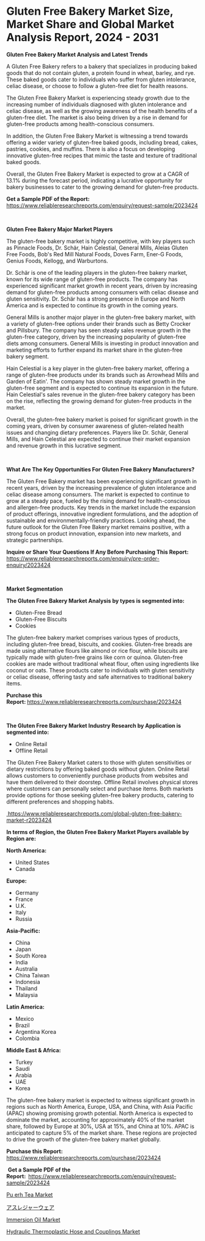 <p><h1>Gluten Free Bakery Market Size, Market Share and Global Market Analysis Report, 2024 - 2031</h1></p><p><strong>Gluten Free Bakery Market Analysis and Latest Trends</strong></p>
<p><p>A Gluten Free Bakery refers to a bakery that specializes in producing baked goods that do not contain gluten, a protein found in wheat, barley, and rye. These baked goods cater to individuals who suffer from gluten intolerance, celiac disease, or choose to follow a gluten-free diet for health reasons.</p><p>The Gluten Free Bakery Market is experiencing steady growth due to the increasing number of individuals diagnosed with gluten intolerance and celiac disease, as well as the growing awareness of the health benefits of a gluten-free diet. The market is also being driven by a rise in demand for gluten-free products among health-conscious consumers.</p><p>In addition, the Gluten Free Bakery Market is witnessing a trend towards offering a wider variety of gluten-free baked goods, including bread, cakes, pastries, cookies, and muffins. There is also a focus on developing innovative gluten-free recipes that mimic the taste and texture of traditional baked goods.</p><p>Overall, the Gluten Free Bakery Market is expected to grow at a CAGR of 13.1% during the forecast period, indicating a lucrative opportunity for bakery businesses to cater to the growing demand for gluten-free products.</p></p>
<p><strong>Get a Sample PDF of the Report:&nbsp;</strong> <a href="https://www.reliableresearchreports.com/enquiry/request-sample/2023424">https://www.reliableresearchreports.com/enquiry/request-sample/2023424</a></p>
<p>&nbsp;</p>
<p><strong>Gluten Free Bakery Major Market Players</strong></p>
<p><p>The gluten-free bakery market is highly competitive, with key players such as Pinnacle Foods, Dr. Schär, Hain Celestial, General Mills, Aleias Gluten Free Foods, Bob's Red Mill Natural Foods, Doves Farm, Ener-G Foods, Genius Foods, Kellogg, and Warburtons. </p><p>Dr. Schär is one of the leading players in the gluten-free bakery market, known for its wide range of gluten-free products. The company has experienced significant market growth in recent years, driven by increasing demand for gluten-free products among consumers with celiac disease and gluten sensitivity. Dr. Schär has a strong presence in Europe and North America and is expected to continue its growth in the coming years.</p><p>General Mills is another major player in the gluten-free bakery market, with a variety of gluten-free options under their brands such as Betty Crocker and Pillsbury. The company has seen steady sales revenue growth in the gluten-free category, driven by the increasing popularity of gluten-free diets among consumers. General Mills is investing in product innovation and marketing efforts to further expand its market share in the gluten-free bakery segment.</p><p>Hain Celestial is a key player in the gluten-free bakery market, offering a range of gluten-free products under its brands such as Arrowhead Mills and Garden of Eatin'. The company has shown steady market growth in the gluten-free segment and is expected to continue its expansion in the future. Hain Celestial's sales revenue in the gluten-free bakery category has been on the rise, reflecting the growing demand for gluten-free products in the market.</p><p>Overall, the gluten-free bakery market is poised for significant growth in the coming years, driven by consumer awareness of gluten-related health issues and changing dietary preferences. Players like Dr. Schär, General Mills, and Hain Celestial are expected to continue their market expansion and revenue growth in this lucrative segment.</p></p>
<p>&nbsp;</p>
<p><strong>What Are The Key Opportunities For Gluten Free Bakery Manufacturers?</strong></p>
<p><p>The Gluten Free Bakery market has been experiencing significant growth in recent years, driven by the increasing prevalence of gluten intolerance and celiac disease among consumers. The market is expected to continue to grow at a steady pace, fueled by the rising demand for health-conscious and allergen-free products. Key trends in the market include the expansion of product offerings, innovative ingredient formulations, and the adoption of sustainable and environmentally-friendly practices. Looking ahead, the future outlook for the Gluten Free Bakery market remains positive, with a strong focus on product innovation, expansion into new markets, and strategic partnerships.</p></p>
<p><strong>Inquire or Share Your Questions If Any Before Purchasing This Report:</strong> <a href="https://www.reliableresearchreports.com/enquiry/pre-order-enquiry/2023424">https://www.reliableresearchreports.com/enquiry/pre-order-enquiry/2023424</a></p>
<p>&nbsp;</p>
<p><strong>Market Segmentation</strong></p>
<p><strong>The Gluten Free Bakery Market Analysis by types is segmented into:</strong></p>
<p><ul><li>Gluten-Free Bread</li><li>Gluten-Free Biscuits</li><li>Cookies</li></ul></p>
<p><p>The gluten-free bakery market comprises various types of products, including gluten-free bread, biscuits, and cookies. Gluten-free breads are made using alternative flours like almond or rice flour, while biscuits are typically made with gluten-free grains like corn or quinoa. Gluten-free cookies are made without traditional wheat flour, often using ingredients like coconut or oats. These products cater to individuals with gluten sensitivity or celiac disease, offering tasty and safe alternatives to traditional bakery items.</p></p>
<p><strong>Purchase this Report:&nbsp;</strong><a href="https://www.reliableresearchreports.com/purchase/2023424">https://www.reliableresearchreports.com/purchase/2023424</a></p>
<p>&nbsp;</p>
<p><strong>The Gluten Free Bakery Market Industry Research by Application is segmented into:</strong></p>
<p><ul><li>Online Retail</li><li>Offline Retail</li></ul></p>
<p><p>The Gluten Free Bakery Market caters to those with gluten sensitivities or dietary restrictions by offering baked goods without gluten. Online Retail allows customers to conveniently purchase products from websites and have them delivered to their doorstep. Offline Retail involves physical stores where customers can personally select and purchase items. Both markets provide options for those seeking gluten-free bakery products, catering to different preferences and shopping habits.</p></p>
<p><a href="https://www.reliableresearchreports.com/global-gluten-free-bakery-market-r2023424">&nbsp;https://www.reliableresearchreports.com/global-gluten-free-bakery-market-r2023424</a></p>
<p><strong>In terms of Region, the Gluten Free Bakery Market Players available by Region are:</strong></p>
<p>
    <p> <strong> North America: </strong>
        <ul>
            <li>United States</li>
            <li>Canada</li>
        </ul>
        </p> 
    <p> <strong> Europe: </strong>
        <ul>
            <li>Germany</li>
            <li>France</li>
            <li>U.K.</li>
            <li>Italy</li>
            <li>Russia</li>
        </ul>
        </p> 
    <p> <strong> Asia-Pacific: </strong>
        <ul>
            <li>China</li>
            <li>Japan</li>
            <li>South Korea</li>
            <li>India</li>
            <li>Australia</li>
            <li>China Taiwan</li>
            <li>Indonesia</li>
            <li>Thailand</li>
            <li>Malaysia</li>
        </ul>
        </p> 
    <p> <strong> Latin America: </strong>
        <ul>
            <li>Mexico</li>
            <li>Brazil</li>
            <li>Argentina Korea</li>
            <li>Colombia</li>
        </ul>
        </p> 
    <p> <strong> Middle East & Africa: </strong>
        <ul>
            <li>Turkey</li>
            <li>Saudi</li>
            <li>Arabia</li>
            <li>UAE</li>
            <li>Korea</li>
        </ul>
    </p>
    </p>
<p><p>The gluten-free bakery market is expected to witness significant growth in regions such as North America, Europe, USA, and China, with Asia Pacific (APAC) showing promising growth potential. North America is expected to dominate the market, accounting for approximately 40% of the market share, followed by Europe at 30%, USA at 15%, and China at 10%. APAC is anticipated to capture 5% of the market share. These regions are projected to drive the growth of the gluten-free bakery market globally.</p></p>
<p><strong>Purchase this Report: </strong><a href="https://www.reliableresearchreports.com/purchase/2023424">https://www.reliableresearchreports.com/purchase/2023424</a></p>
<p>&nbsp;<strong>Get a Sample PDF of the Report:&nbsp;&nbsp;</strong><a href="https://www.reliableresearchreports.com/enquiry/request-sample/2023424">https://www.reliableresearchreports.com/enquiry/request-sample/2023424</a></p>
<p><strong></strong></p>
<p><p><a href="https://github.com/lubmix/Market-Research-Report-List-2/blob/main/pu-erh-tea-market.md">Pu erh Tea Market</a></p><p><a href="https://github.com/wkuactfdzwizk06/Market-Research-Report-List-1/blob/main/653900618752.md">アスレジャーウェア</a></p><p><a href="https://www.linkedin.com/pulse/immersion-oil-market-size-examines-its-scope-primary-focus-49jtf?trackingId=YP%2FZ7dhTcdw5MZ1s%2FTZDVA%3D%3D">Immersion Oil Market</a></p><p><a href="https://www.linkedin.com/pulse/hydraulic-thermoplastic-hose-couplings-market-research-report-evsnf?trackingId=uQwC98gBTf4qMaJb9FKJEg%3D%3D">Hydraulic Thermoplastic Hose and Couplings Market</a></p></p>